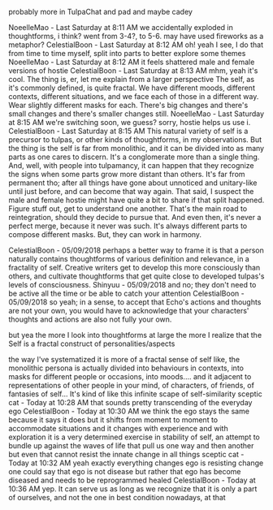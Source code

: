 probably more in TulpaChat and pad and maybe cadey

NoeelleMao - Last Saturday at 8:11 AM
we accidentally exploded in thoughtforms, i think?  went from 3-4?, to 5-6.  may have used fireworks as a metaphor?
CelestialBoon - Last Saturday at 8:12 AM
oh! yeah I see, I do that from time to time myself, split into parts to better explore some themes
NoeelleMao - Last Saturday at 8:12 AM
it feels shattered
male and female versions of hostie
CelestialBoon - Last Saturday at 8:13 AM
mhm, yeah it's cool. The thing is, er, let me explain from a larger perspective
The self, as it's commonly defined, is quite fractal. We have different moods, different contexts, different situations, and we face each of those in a different way. Wear slightly different masks for each. There's big changes and there's small changes and there's smaller changes still.
NoeelleMao - Last Saturday at 8:15 AM
we're switching soon, we guess? sorry, hostie helps us use i.
CelestialBoon - Last Saturday at 8:15 AM
This natural variety of self is a precursor to tulpas, or other kinds of thoughtforms, in my observations. But the thing is
the self is far from monolithic, and it can be divided into as many parts as one cares to discern. It's a conglomerate more than a single thing.
And, well, with people into tulpamancy, it can happen that they recognize the signs when some parts grow more distant than others. It's far from permanent tho; after all things have gone about unnoticed and unitary-like until just before, and can become that way again.
That said, I suspect the male and female hostie might have quite a bit to share if that split happened.
Figure stuff out, get to understand one another.
That's the main road to reintegration, should they decide to pursue that.
And even then, it's never a perfect merge, because it never was such.
It's always different parts to compose different masks.
But, they can work in harmony.


CelestialBoon - 05/09/2018
perhaps a better way to frame it is that a person naturally contains thoughtforms of various definition and relevance, in a fractality of self. Creative writers get to develop this more consciously than others, and cultivate thoughtforms that get quite close to developed tulpas's levels of consciousness.
Shinyuu - 05/09/2018
and no; they don't need to be active all the time or be able to catch your attention
CelestialBoon - 05/09/2018
so yeah; in a sense, to accept that Echo's actions and thoughts are not your own, you would have to acknowledge that your characters' thoughts and actions are also not fully your own.


but yea the more I look into thoughtforms at large the more I realize that the Self is a fractal construct of personalities/aspects


the way I've systematized it is more of a fractal sense of self
like, the monolithic persona is actually divided into behaviours in contexts, into masks for different people or occasions, into moods.... and it adjacent to representations of other people in your mind, of characters, of friends, of fantasies of self... It's kind of like this infinite scape of self-similarity
sceptic cat - Today at 10:28 AM
that sounds pretty transcending of the everyday ego
CelestialBoon - Today at 10:30 AM
we think the ego stays the same because it says it does
but it shifts from moment to moment to accommodate situations
and it changes with experience and with exploration
it is a very determined exercise in stability of self, an attempt to bundle up against the waves of life that pull us one way and then another
but even that cannot resist the innate change in all things
sceptic cat - Today at 10:32 AM
yeah
exactly
everything changes
ego is resisting change
one could say that ego is not disease but rather that ego has become diseased and needs to be reprogrammed
healed
CelestialBoon - Today at 10:36 AM
yep. It can serve us as long as we recognize that it is only a part of ourselves, and not the one in best condition nowadays, at that